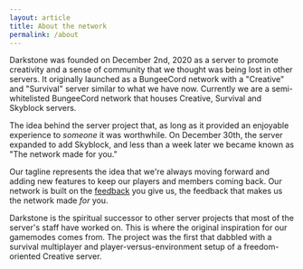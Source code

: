 ```yaml
---
layout: article
title: About the network
permalink: /about
---
```


Darkstone was founded on December 2nd, 2020 as a server to promote creativity and a sense of community that we thought was being lost in other servers. It originally launched as a BungeeCord network with a "Creative" and "Survival" server similar to what we have now. Currently we are a semi-whitelisted BungeeCord network that houses Creative, Survival and Skyblock servers.  

The idea behind the server project that, as long as it provided an enjoyable experience to *someone* it was worthwhile. On December 30th, the server expanded to add Skyblock, and less than a week later we became known as "The network made for you."

Our tagline represents the idea that we're always moving forward and adding new features to keep our players and members coming back. Our network is built on the [feedback](https://talk.darkst.one/t/feedback) you give us, the feedback that makes us the network made *for* you.

Darkstone is the spiritual successor to other server projects that most of the server's staff have worked on. This is where the original inspiration for our gamemodes comes from. The project was the first that dabbled with a survival multiplayer and player-versus-environment setup of a freedom-oriented Creative server.
